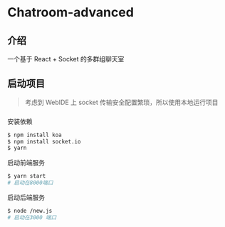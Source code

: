 # Chatroom-advanced

## 介绍
一个基于 React + Socket 的多群组聊天室

## 启动项目
> 考虑到 WebIDE 上 socket 传输安全配置繁琐，所以使用本地运行项目
### 
安装依赖

```bash
$ npm install koa
$ npm install socket.io
$ yarn
```

启动前端服务

```bash
$ yarn start
# 启动在8000端口
```

启动后端服务

```bash
$ node /new.js
# 启动在3000 端口  
